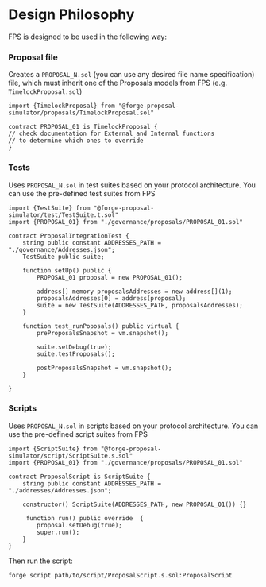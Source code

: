 # Design Philosophy

FPS is designed to be used in the following way:&#x20;

### Proposal file

Creates a `PROPOSAL_N.sol` (you can use any desired file name specification) file, which must inherit one of the Proposals models from FPS (e.g. `TimelockProposal.sol`) &#x20;

```solidity
import {TimelockProposal} from "@forge-proposal-simulator/proposals/TimelockProposal.sol"

contract PROPOSAL_01 is TimelockProposal {
// check documentation for External and Internal functions
// to determine which ones to override
}
```

### Tests

Uses `PROPOSAL_N.sol` in test suites based on your protocol architecture. You can use the pre-defined test suites from FPS

```solidity
import {TestSuite} from "@forge-proposal-simulator/test/TestSuite.t.sol"
import {PROPOSAL_01} from "./governance/proposals/PROPOSAL_01.sol"

contract ProposalIntegrationTest {
    string public constant ADDRESSES_PATH = "./governance/Addresses.json";
    TestSuite public suite;

    function setUp() public {
        PROPOSAL_01 proposal = new PROPOSAL_01();

        address[] memory proposalsAddresses = new address[](1);
        proposalsAddresses[0] = address(proposal);
        suite = new TestSuite(ADDRESSES_PATH, proposalsAddresses);
    }

    function test_runPoposals() public virtual {
        preProposalsSnapshot = vm.snapshot();

        suite.setDebug(true);
        suite.testProposals();

        postProposalsSnapshot = vm.snapshot();
    }

}
```

### Scripts

Uses `PROPOSAL_N.sol` in scripts based on your protocol architecture. You can use the pre-defined script suites from FPS

```solidity
import {ScriptSuite} from "@forge-proposal-simulator/script/ScriptSuite.s.sol"
import {PROPOSAL_01} from "./governance/proposals/PROPOSAL_01.sol"

contract ProposalScript is ScriptSuite {
    string public constant ADDRESSES_PATH = "./addresses/Addresses.json";

    constructor() ScriptSuite(ADDRESSES_PATH, new PROPOSAL_01()) {}

     function run() public override  {
        proposal.setDebug(true);
        super.run();
    }
}

```

Then run the script:

```sh
forge script path/to/script/ProposalScript.s.sol:ProposalScript
```
